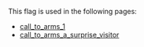 This flag is used in the following pages:
 - [call_to_arms_1](../events/call_to_arms_1.md)
 - [call_to_arms_a_surprise_visitor](../events/call_to_arms_a_surprise_visitor.md)
